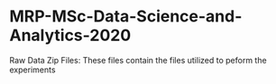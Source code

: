 # MRP-MSc-Data-Science-and-Analytics-2020

Raw Data Zip Files:
These files contain the files utilized to peform the experiments


